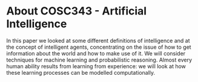 # About COSC343 - Artificial Intelligence
In this paper we looked at some different definitions of intelligence and at the concept of intelligent agents, concentrating on the issue of how to get information about the world and how to make use of it. We will consider techniques for machine learning and probabilistic reasoning. Almost every human ability results from learning from experience: we will look at how these learning processes can be modelled computationally.
